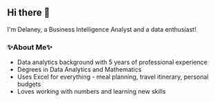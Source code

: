 ## Hi there 👋
I'm Delaney, a Business Intelligence Analyst and a data enthusiast! 
### ✨About Me✨
- Data analytics background with 5 years of professional experience
- Degrees in Data Analytics and Mathematics
- Uses Excel for everything - meal planning, travel itinerary, personal budgets
- Loves working with numbers and learning new skills

<!--
**DTaubenberger/DTaubenberger** is a ✨ _special_ ✨ repository because its `README.md` (this file) appears on your GitHub profile.

Here are some ideas to get you started:

- 🔭 I’m currently working on ...
- 🌱 I’m currently learning ...
- 👯 I’m looking to collaborate on ...
- 🤔 I’m looking for help with ...
- 💬 Ask me about ...
- 📫 How to reach me: ...
- 😄 Pronouns: ...
- ⚡ Fun fact: ...
-->
